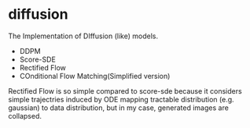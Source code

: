 diffusion
===

The Implementation of DIffusion (like) models.

- DDPM
- Score-SDE
- Rectified Flow
- COnditional Flow Matching(Simplified version)

Rectified Flow is so simple compared to score-sde because it considers simple trajectries induced by ODE mapping tractable distribution (e.g. gaussian) to data distribution, but in my case, generated images are collapsed.